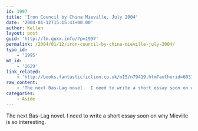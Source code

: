 ```yaml
---
id: 1997
title: 'Iron Council by China Mieville, July 2004'
date: '2004-01-12T15:15:41+00:00'
author: Kellan
layout: post
guid: 'http://lm.quxx.info/?p=1997'
permalink: /2004/01/12/iron-council-by-china-mieville-july-2004/
typo_id:
    - '1995'
mt_id:
    - '1629'
link_related:
    - 'http://books.fantasticfiction.co.uk/n15/n79419.htm?authorid=6031'
raw_content:
    - 'The next Bas-Lag novel.  I need to write a short essay soon on why Mieville is so interesting.'
categories:
    - Aside
---
```


The next Bas-Lag novel. I need to write a short essay soon on why Mieville is so interesting.